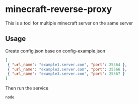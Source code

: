 # minecraft-reverse-proxy

This is a tool for multiple minecraft server on the same server

## Usage

Create config.json base on config-example.json

```json
[
 { "url_name": "example1.server.com", "port": 25564 },
 { "url_name": "example2.server.com", "port": 25566 },
 { "url_name": "example3.server.com", "port": 25567 }
]
```

Then run the service

```bash
node 
```
